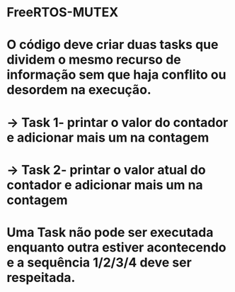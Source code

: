 # FreeRTOS-MUTEX
#
# O código deve criar duas tasks que dividem o mesmo recurso de informação sem que haja conflito ou desordem na execução.
#
# -> Task 1- printar o valor do contador e adicionar mais um na contagem
# -> Task 2- printar o valor atual do contador e adicionar mais um na contagem
# Uma Task não pode ser executada enquanto outra estiver acontecendo e a sequência 1/2/3/4 deve ser respeitada.
